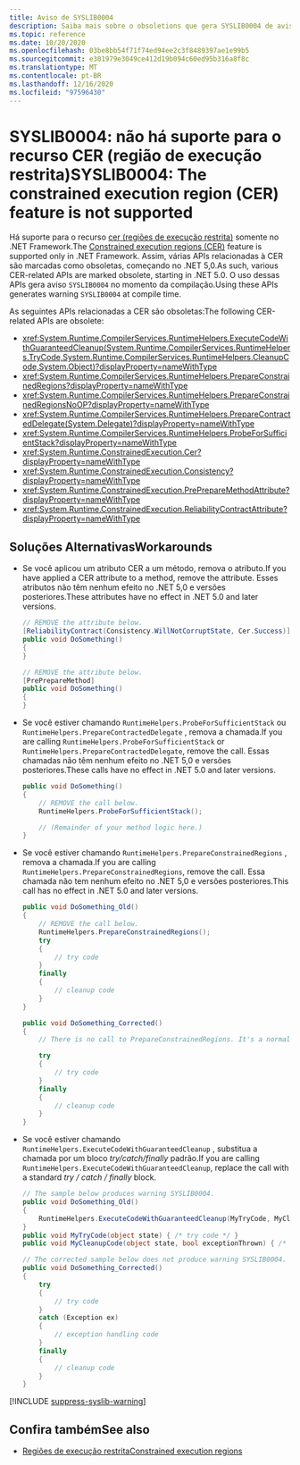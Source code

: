 ```yaml
---
title: Aviso de SYSLIB0004
description: Saiba mais sobre o obsoletions que gera SYSLIB0004 de aviso de tempo de compilação.
ms.topic: reference
ms.date: 10/20/2020
ms.openlocfilehash: 03be8bb54f71f74ed94ee2c3f8489397ae1e99b5
ms.sourcegitcommit: e301979e3049ce412d19b094c60ed95b316a8f8c
ms.translationtype: MT
ms.contentlocale: pt-BR
ms.lasthandoff: 12/16/2020
ms.locfileid: "97596430"
---
```

# <a name="syslib0004-the-constrained-execution-region-cer-feature-is-not-supported"></a><span data-ttu-id="6f77b-103">SYSLIB0004: não há suporte para o recurso CER (região de execução restrita)</span><span class="sxs-lookup"><span data-stu-id="6f77b-103">SYSLIB0004: The constrained execution region (CER) feature is not supported</span></span>

<span data-ttu-id="6f77b-104">Há suporte para o recurso [cer (regiões de execução restrita)](../../../framework/performance/constrained-execution-regions.md) somente no .NET Framework.</span><span class="sxs-lookup"><span data-stu-id="6f77b-104">The [Constrained execution regions (CER)](../../../framework/performance/constrained-execution-regions.md) feature is supported only in .NET Framework.</span></span> <span data-ttu-id="6f77b-105">Assim, várias APIs relacionadas à CER são marcadas como obsoletas, começando no .NET 5,0.</span><span class="sxs-lookup"><span data-stu-id="6f77b-105">As such, various CER-related APIs are marked obsolete, starting in .NET 5.0.</span></span> <span data-ttu-id="6f77b-106">O uso dessas APIs gera aviso `SYSLIB0004` no momento da compilação.</span><span class="sxs-lookup"><span data-stu-id="6f77b-106">Using these APIs generates warning `SYSLIB0004` at compile time.</span></span>

<span data-ttu-id="6f77b-107">As seguintes APIs relacionadas a CER são obsoletas:</span><span class="sxs-lookup"><span data-stu-id="6f77b-107">The following CER-related APIs are obsolete:</span></span>

- <xref:System.Runtime.CompilerServices.RuntimeHelpers.ExecuteCodeWithGuaranteedCleanup(System.Runtime.CompilerServices.RuntimeHelpers.TryCode,System.Runtime.CompilerServices.RuntimeHelpers.CleanupCode,System.Object)?displayProperty=nameWithType>
- <xref:System.Runtime.CompilerServices.RuntimeHelpers.PrepareConstrainedRegions?displayProperty=nameWithType>
- <xref:System.Runtime.CompilerServices.RuntimeHelpers.PrepareConstrainedRegionsNoOP?displayProperty=nameWithType>
- <xref:System.Runtime.CompilerServices.RuntimeHelpers.PrepareContractedDelegate(System.Delegate)?displayProperty=nameWithType>
- <xref:System.Runtime.CompilerServices.RuntimeHelpers.ProbeForSufficientStack?displayProperty=nameWithType>
- <xref:System.Runtime.ConstrainedExecution.Cer?displayProperty=nameWithType>
- <xref:System.Runtime.ConstrainedExecution.Consistency?displayProperty=nameWithType>
- <xref:System.Runtime.ConstrainedExecution.PrePrepareMethodAttribute?displayProperty=nameWithType>
- <xref:System.Runtime.ConstrainedExecution.ReliabilityContractAttribute?displayProperty=nameWithType>

## <a name="workarounds"></a><span data-ttu-id="6f77b-108">Soluções Alternativas</span><span class="sxs-lookup"><span data-stu-id="6f77b-108">Workarounds</span></span>

- <span data-ttu-id="6f77b-109">Se você aplicou um atributo CER a um método, remova o atributo.</span><span class="sxs-lookup"><span data-stu-id="6f77b-109">If you have applied a CER attribute to a method, remove the attribute.</span></span> <span data-ttu-id="6f77b-110">Esses atributos não têm nenhum efeito no .NET 5,0 e versões posteriores.</span><span class="sxs-lookup"><span data-stu-id="6f77b-110">These attributes have no effect in .NET 5.0 and later versions.</span></span>

  ```csharp
  // REMOVE the attribute below.
  [ReliabilityContract(Consistency.WillNotCorruptState, Cer.Success)]
  public void DoSomething()
  {
  }

  // REMOVE the attribute below.
  [PrePrepareMethod]
  public void DoSomething()
  {
  }
  ```

- <span data-ttu-id="6f77b-111">Se você estiver chamando `RuntimeHelpers.ProbeForSufficientStack` ou `RuntimeHelpers.PrepareContractedDelegate` , remova a chamada.</span><span class="sxs-lookup"><span data-stu-id="6f77b-111">If you are calling `RuntimeHelpers.ProbeForSufficientStack` or `RuntimeHelpers.PrepareContractedDelegate`, remove the call.</span></span> <span data-ttu-id="6f77b-112">Essas chamadas não têm nenhum efeito no .NET 5,0 e versões posteriores.</span><span class="sxs-lookup"><span data-stu-id="6f77b-112">These calls have no effect in .NET 5.0 and later versions.</span></span>

  ```csharp
  public void DoSomething()
  {
      // REMOVE the call below.
      RuntimeHelpers.ProbeForSufficientStack();

      // (Remainder of your method logic here.)
  }
  ```

- <span data-ttu-id="6f77b-113">Se você estiver chamando `RuntimeHelpers.PrepareConstrainedRegions` , remova a chamada.</span><span class="sxs-lookup"><span data-stu-id="6f77b-113">If you are calling `RuntimeHelpers.PrepareConstrainedRegions`, remove the call.</span></span> <span data-ttu-id="6f77b-114">Essa chamada não tem nenhum efeito no .NET 5,0 e versões posteriores.</span><span class="sxs-lookup"><span data-stu-id="6f77b-114">This call has no effect in .NET 5.0 and later versions.</span></span>

  ```csharp
  public void DoSomething_Old()
  {
      // REMOVE the call below.
      RuntimeHelpers.PrepareConstrainedRegions();
      try
      {
          // try code
      }
      finally
      {
          // cleanup code
      }
  }

  public void DoSomething_Corrected()
  {
      // There is no call to PrepareConstrainedRegions. It's a normal try / finally block.

      try
      {
          // try code
      }
      finally
      {
          // cleanup code
      }
  }
  ```

- <span data-ttu-id="6f77b-115">Se você estiver chamando `RuntimeHelpers.ExecuteCodeWithGuaranteedCleanup` , substitua a chamada por um bloco _try/catch/finally_ padrão.</span><span class="sxs-lookup"><span data-stu-id="6f77b-115">If you are calling `RuntimeHelpers.ExecuteCodeWithGuaranteedCleanup`, replace the call with a standard _try / catch / finally_ block.</span></span>

  ```csharp
  // The sample below produces warning SYSLIB0004.
  public void DoSomething_Old()
  {
      RuntimeHelpers.ExecuteCodeWithGuaranteedCleanup(MyTryCode, MyCleanupCode, null);
  }
  public void MyTryCode(object state) { /* try code */ }
  public void MyCleanupCode(object state, bool exceptionThrown) { /* cleanup code */ }

  // The corrected sample below does not produce warning SYSLIB0004.
  public void DoSomething_Corrected()
  {
      try
      {
          // try code
      }
      catch (Exception ex)
      {
          // exception handling code
      }
      finally
      {
          // cleanup code
      }
  }
  ```

[!INCLUDE [suppress-syslib-warning](../../../../includes/suppress-syslib-warning.md)]

## <a name="see-also"></a><span data-ttu-id="6f77b-116">Confira também</span><span class="sxs-lookup"><span data-stu-id="6f77b-116">See also</span></span>

- [<span data-ttu-id="6f77b-117">Regiões de execução restrita</span><span class="sxs-lookup"><span data-stu-id="6f77b-117">Constrained execution regions</span></span>](../../../framework/performance/constrained-execution-regions.md)
